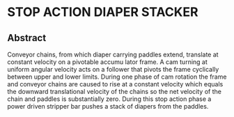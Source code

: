 # STOP ACTION DIAPER STACKER

## Abstract
Conveyor chains, from which diaper carrying paddles extend, translate at constant velocity on a pivotable accumu lator frame. A cam turning at uniform angular velocity acts on a follower that pivots the frame cyclically between upper and lower limits. During one phase of cam rotation the frame and conveyor chains are caused to rise at a constant velocity which equals the downward translational velocity of the chains so the net velocity of the chain and paddles is substantially zero. During this stop action phase a power driven stripper bar pushes a stack of diapers from the paddles.
